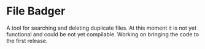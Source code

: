 # File Badger

A tool for searching and deleting duplicate files.
At this moment it is not yet functional and could be not yet compilable. 
Working on bringing the code to the first release.
